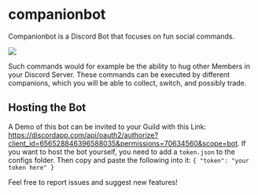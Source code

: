 # companionbot
Companionbot is a Discord Bot that focuses on fun social commands. 

![](https://raw.githubusercontent.com/gitflee/companionbot/master/logo.png)

Such commands would for example be the ability to hug other Members in your Discord Server. These commands can be executed by different companions, which you will be able to collect, switch, and possibly trade.

## Hosting the Bot
A Demo of this bot can be invited to your Guild with this Link: https://discordapp.com/api/oauth2/authorize?client_id=656528846396588035&permissions=70634560&scope=bot. If you want to host the bot yourself, you need to add a `token.json` to the configs folder. Then copy and paste the following into it:
`{
	 "token": "your token here"
}`

Feel free to report issues and suggest new features!
